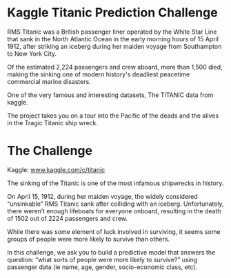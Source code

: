# Kaggle Titanic Prediction Challenge

RMS Titanic was a British passenger liner operated by the White Star Line that sank in the North Atlantic Ocean in the early morning hours of 15 April 1912, after striking an iceberg during her maiden voyage from Southampton to New York City. 

Of the estimated 2,224 passengers and crew aboard, more than 1,500 died, making the sinking one of modern history's deadliest peacetime commercial marine disasters.

One of the very famous and interesting datasets, The TITANIC data from kaggle.

The project takes you on a tour into the Pacific of the deads and the alives in the Tragic Titanic ship wreck.

# The Challenge

Kaggle: www.kaggle.com/c/titanic

The sinking of the Titanic is one of the most infamous shipwrecks in history.

On April 15, 1912, during her maiden voyage, the widely considered “unsinkable” RMS Titanic sank after colliding with an iceberg. Unfortunately, there weren’t enough lifeboats for everyone onboard, resulting in the death of 1502 out of 2224 passengers and crew.

While there was some element of luck involved in surviving, it seems some groups of people were more likely to survive than others.

In this challenge, we ask you to build a predictive model that answers the question: “what sorts of people were more likely to survive?” using passenger data (ie name, age, gender, socio-economic class, etc).
